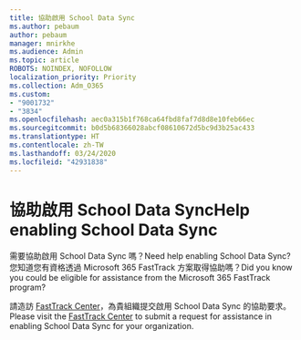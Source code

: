 ```yaml
---
title: 協助啟用 School Data Sync
ms.author: pebaum
author: pebaum
manager: mnirkhe
ms.audience: Admin
ms.topic: article
ROBOTS: NOINDEX, NOFOLLOW
localization_priority: Priority
ms.collection: Adm_O365
ms.custom:
- "9001732"
- "3834"
ms.openlocfilehash: aec0a315b1f768ca64fbd8faf7d8d8e10feb66ec
ms.sourcegitcommit: b0d5b68366028abcf08610672d5bc9d3b25ac433
ms.translationtype: HT
ms.contentlocale: zh-TW
ms.lasthandoff: 03/24/2020
ms.locfileid: "42931838"
---
```

# <a name="help-enabling-school-data-sync"></a><span data-ttu-id="1ad4a-102">協助啟用 School Data Sync</span><span class="sxs-lookup"><span data-stu-id="1ad4a-102">Help enabling School Data Sync</span></span>

<span data-ttu-id="1ad4a-103">需要協助啟用 School Data Sync 嗎？</span><span class="sxs-lookup"><span data-stu-id="1ad4a-103">Need help enabling School Data Sync?</span></span> <span data-ttu-id="1ad4a-104">您知道您有資格透過 Microsoft 365 FastTrack 方案取得協助嗎？</span><span class="sxs-lookup"><span data-stu-id="1ad4a-104">Did you know you could be eligible for assistance from the Microsoft 365 FastTrack program?</span></span>

<span data-ttu-id="1ad4a-105">請造訪 [FastTrack Center](https://www.microsoft.com/fasttrack)，為貴組織提交啟用 School Data Sync 的協助要求。</span><span class="sxs-lookup"><span data-stu-id="1ad4a-105">Please visit the [FastTrack Center](https://www.microsoft.com/fasttrack) to submit a request for assistance in enabling School Data Sync for your organization.</span></span>
